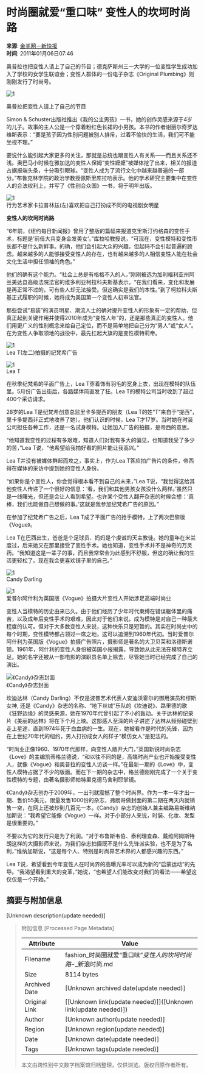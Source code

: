 # 时尚圈就爱“重口味” 变性人的坎坷时尚路

**来源**: [金羊网－新快报](http://www.sina.com.cn)  
**时间**: 2011年01月06日07:46

奥普拉也把变性人请上了自己的节目；德克萨斯州三一大学的一位变性学生成功加入了学校的女学生联谊会；变性人群体的一份电子杂志《Original Plumbing》则刚刚发行了时尚号。

![1](http://fashion.sinaimg.cn/2011/0105/U5454P1053DT20110105111331.jpg)

奥普拉把变性人请上了自己的节目

Simon & Schuster出版社推出《我的公主男孩》一书，她的创作灵感来源于4岁的儿子。故事的主人公是一个穿着粉红色长裙的小男孩。本书的作者谢丽尔奇罗达维斯表示：“要是孩子因为性别问题被别人排斥，过着不愉快的生活，我们可不能坐视不理。”

要说什么能引起大家更多的关注，那就是总统也跟变性人有关系——而且关系还不浅。奥巴马小时候在雅加达的变性人保姆“变性嬷嬷”被媒体挖了出来，相关的报道占据报端头条，十分吸引眼球。“变性人成为了流行文化中越来越普遍的一部分。”布鲁克林学院的政治学教授佩斯里库拉哈表示。他的学术研究主要集中在变性人的合法权利上，并写了《性别合众国》一书，将于明年出版。

![1](http://fashion.sinaimg.cn/2011/0105/U5454P1053DT20110105111433.jpg)  
行为艺术家卡拉普林兹(左)喜欢把自己打扮成不同的电视剧女明星

**变性人的坎坷时尚路**

“6年前，《纽约每日新闻报》曾用了整版的篇幅来报道克里斯汀约格森的变性手术，标题是‘前任大兵变身金发美女’。”库拉哈教授说，“可现在，变性模特和变性市长都不是什么新鲜事。的确，他们会引起大众的兴趣，但起码不会引起普遍的顾虑。越来越多的人能够接受变性人的存在，也有越来越多的人相信变性人能在社会文化生活中担任领袖的角色。”

他们的确有这个能力。“社会上总是有格格不入的人，”刚刚被选为加利福利亚州阿兰美达县高级法院法官的维多利亚柯拉科夫斯基表示，“在我们看来，变化和发展是再正常不过的，可有些人却无法接受。但这确实是我们的本性。”到了柯拉科夫斯基正式履职的时候，她将成为美国第一个变性人初审法官。

那些尝试“易装”的演员明星、潮流人士的确对提升变性人的形象有一定的帮助，但真正起到关键作用并使得2010年成为“变性人年”的，还是那些真正的变性人。他们用更广义的性别概念来给自己定位，而不是简单地把自己分为“男人”或“女人”。在为变性人争取领地的战役中，最先扛起大旗的是变性模特莉帝。

![1](http://fashion.sinaimg.cn/2011/0105/U5454P1053DT20110105111730.jpg)  
Lea T(左二)拍摄的纪梵希广告

![1](http://fashion.sinaimg.cn/2011/0105/U5454P1053DT20110105111759.jpg)  
Lea T

在秋季纪梵希的平面广告上，Lea T穿着饰有羽毛的宽身上衣，出现在模特的队伍里。5月份广告出街后，各路媒体简直发了狂。Lea T的模特公司当时收到了超过400个采访请求。

28岁的Lea T是纪梵希创意总监里卡多提西的朋友（Lea T的姓“T”来自于“提西”，里卡多提西非正式地收养了她）。他们认识的时候，Lea T才17岁。当时她在时装公司担任各种工作，还是一名试身模特。让她加入广告的拍摄，是帝西的意思。

“他知道我变性的过程有多艰难，知道人们对我有多大的偏见，也知道我受了多少的苦，”Lea T说，“他希望给我拍好看的照片能让我高兴。”

Lea T并没有被媒体群起而攻之，事实上，作为Lea T答应拍广告片的条件，帝西得在媒体的采访中提到她的变性人身份。

“如果你是个变性人，你会觉得根本看不到自己的未来，”Lea T说，“我觉得这给其他变性人传递了一个很好的信息：‘看，我们和其他男孩女孩没什么两样。’虽然只是一线曙光，但还是会让人看到希望。也许某个变性人翻开杂志的时候会想：‘真棒，我们也能做自己想做的事。’这就是我参加纪梵希广告的原因。”

在参加了纪梵希广告之后，Lea T成了平面广告的抢手模特，上了两次巴黎版《Vogue》。

Lea T在巴西出生，爸爸是个足球员、妈妈是个虔诚的天主教徒。她的童年在米兰度过，后来她又在那里接受了变性手术。她也知道，变性手术并不是神奇的万灵药。“我知道这是一辈子的事，而且我常常会为此感到不舒服，但这的确让我的生活更轻松了。现在我会更喜欢镜子里的自己。”

![1](http://fashion.sinaimg.cn/2011/0105/U5454P1053DT20110105111945.jpg)  
Candy Darling

![1](http://fashion.sinaimg.cn/2011/0105/U5454P1053DT20110105112034.jpg)  
爱普尔阿什利为英国版《Vogue》拍摄大片变性人开始涉足高端时尚业

变性人当模特的历史由来已久。由于他们经历了少年时代束缚在错误躯体里的痛苦，以及成年后变性手术的艰难，因此对于他们来说，成为模特是对自己一种最大程度的认可。但对于大多数变性人来说，这种快乐只是短暂的。其实在时尚史中的每个时期，变性模特都占领过一席之地，这可以追溯到1960年代初。当时爱普尔阿什利为英国版《Vogue》拍摄广告照片，摄影师是著名的大卫贝莱和洛德斯诺顿。1961年，阿什利的变性人身份被英国小报揭露，导致她从此无法在模特界立足。她的名字还被从一部电影的演职员名单上除去，尽管她当时已经完成了自己的演出。

![《Candy》杂志封面](http://fashion.sinaimg.cn/2011/0105/U5454P1053DT20110105112129.jpg)  
《Candy》杂志封面

坎迪达林（Candy Darling）不仅是波普艺术代表人安迪沃霍尔的御用演员和缪斯女神, 还是《Candy》杂志的名称、“地下丝绒”乐队的《坎迪说》、路里德的歌《狂野边缘》的灵感来源，她在1970年代曾引起了不小的轰动。关于达林的纪录片《美丽的达林》将在下个月上映。这部感人至深的片子讲述了达林从频频碰壁到走上星途，直到1974年死于白血病的一生。现在，她被看作是时代的先锋，因为在上世纪70年代的纽约，男人打扮成女人的样子“模仿女人”是犯法的。

“时尚业正像1960、1970年代那样，向变性人敞开大门，”英国新锐时尚杂志《Love》的主编凯蒂格兰德说，“和以往不同的是，高端时尚产业也开始接受变性人，就像《Vogue》和奥普拉的变性人访谈一样。”在最新一期的《Love》中，变性人模特占据了不少的版面。而在下一期的杂志中，格兰德刚刚完成了一个关于变性模特的专题，由著名摄影师帕特里克德马舍利耶掌镜。

《Candy》杂志创办于2009年，一出刊就震撼了整个时尚界。作为一本一年才出一期、售价55美元，限量发售1000份的杂志，弗朗哥做封面的第二期在两天内就销售一空，在网上还被炒到几百元一本。《Candy》杂志的创始人兼主编路易斯维纳加斯说：“我希望它能像《Vogue》一样。对于小部分人来说，时装、化妆、发型是很重要的。”

不要以为它的发行只是为了利润。“对于布鲁斯韦伯、泰利理查森、戴维阿姆斯特朗这样的大摄影师来说，为我们杂志拍摄既不是什么先锋派实验，也不是为了名利，”维纳加斯说，“这是每个人、特别是时尚界艺术界的人都感兴趣的东西。”

Lea T说，希望看到今年变性人在时尚界的高曝光率可以成为新的“启蒙运动”的先导。“我渴望看到重大的变革，”她说，“也希望人们能改变对我们的看法——希望这仅仅是一个开始。”

## 摘要与附加信息

<!-- tcd_abstract -->
[Unknown description(update needed)]
<!-- tcd_abstract_end -->

> 附加信息 [Processed Page Metadata]
>
> | Attribute       | Value                                  |
> |-----------------|----------------------------------------|
> | Filename        | fashion_时尚圈就爱“重口味”_变性人的坎坷时尚路_-_新浪时尚.md                             |
> | Size            | 8114 bytes                           |
> | Archived Date   | [Unknown archived date(update needed)]                             |
> | Original Link   | [[Unknown link(update needed)]]([Unknown link(update needed)])                       |
> | Author          | [Unknown author(update needed)]                               |
> | Region          | [Unknown region(update needed)]                               |
> | Date            | [Unknown date(update needed)]                                 |
> | Tags            | [Unknown tags(update needed)]                                 |
>
> 本文由跨性别中文数字档案馆归档整理，仅供浏览。版权归原作者所有。
>